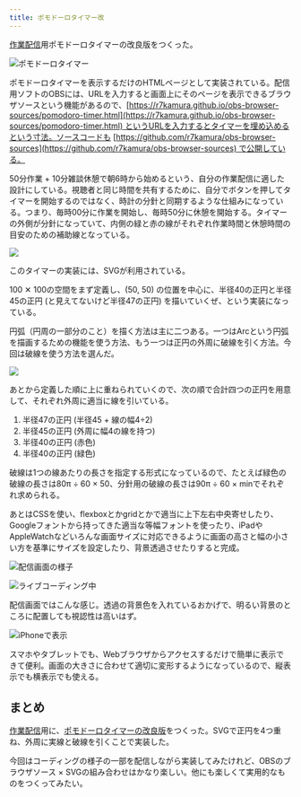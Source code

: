 ```yaml
---
title: ポモドーロタイマー改
---
```

[作業配信](https://www.youtube.com/c/r7kamura)用ポモドーロタイマーの改良版をつくった。

![](https://lh3.googleusercontent.com/docs/AG8NV2bm46fvyzRe37EOOgY5S_RXFW5GIrlmyKg0mPmMmAoJBDyKajNSXynFt-mydC9PobCUPcBsUy6cSAT_gzsugc49ApqkJUPmIOh1AQmvYTGQpejZEnLVgVKYkxd4RdUdsXFMOCg9dmaY9W-owyZZ0iToGC3dDh1cEnf6hIH1-ngvN3zjpHjcLQ1rmGkTN-W7iZ0enR-Bss34mnyzoSzZglN28hoIsY3e8GmOQSKs_m_mOjULAPtcNLsbIauWzCl84i8rSCbvx989u1x2QfmzT4lbQS9-olQwRfDyUkSyOf6OtKVn1zOi6hqFGDzm2d2y4e5Bi7qSwP8nbYN37WcE4aOb5kDL0IGR6gtNjiIgkMulDNqdRsKRPxWdbKTuP8ueYT-II8rb41K2bIYtHaeFg4itSyOG32hxyj-4kwljZAcj6FnFIdj-SBXBtpzzN2y5qByzbYcapfJCk1bSObE1MxNybhcBEq1Td62bIBxv3FueTmflt3R77iaZM7yGpC__x41fLI2u2AeQk6s15a4JSOaCsQnkFXFz_oPRfr5xuKLgPF7IpkgyDkHyZGoQ9cL1oT555KIUUo2npBLtjL284aCJORocMHgyehS8KRstVY91d1CzPdctHbdhxi97lx3GWdrSubTSJ-aPRcwsmJSolPdThxCnQ4n8jVl2vIQVLVe0nqIhHfRDkgSnseAZ9SuzrmpSyyM828fFBz5iKtj9x1H5yBzI4AQ7eUYClgjQHEOjZj5ecPjf1hUek-og8YdTStPE6UAbDhuaQbgr2yqS9rlzUCdw5CwMlurn0YzuIuESrYu1cXKL0OGMCbIBRMg701zS4dQhqbfuRe3WkdHTzAcm9O-tzAjpx9DL-R8SPB9725lqF8WTtXXHqJL0yF8a2CpbJaHAC02TK8UmdmiIZqVhzMm7RW0V3fR_LAa9Ul-qohYmspT_9GB_Xad9RD6AsCBXf5PSQrxhqJcv6In3b5ocqMgF1uAyI3PFlFwTagrTfOxPad_fQElgffMtQI_lVLGWjCWQXZ10V41Xirioj9ks6QAjKVgH5NPcIewzIKMiRbSvi_TXzboD0suYWwwcvlRlAlB99sN2bEUFH_TSALYxL7ZqeWIkJmWQNtqjvQ08iPv26-40Q-rGo7FlSZIZP7-fXOjv16dFlYyOdk93pwwVA36dubshW1rvC4oXrhb3Ecq0zbwxBFZMXinjnCd_uMbXVZbLssZHGy5SNwyDXZxJKBfkekKG5YdZl148t8khcDWMDQ "ポモドーロタイマー")

ポモドーロタイマーを表示するだけのHTMLページとして実装されている。配信用ソフトのOBSには、URLを入力すると画面上にそのページを表示できるブラウザソースという機能があるので、[https://r7kamura.github.io/obs-browser-sources/pomodoro-timer.html](https://r7kamura.github.io/obs-browser-sources/pomodoro-timer.html) というURLを入力するとタイマーを埋め込めるという寸法。ソースコードも [https://github.com/r7kamura/obs-browser-sources](https://github.com/r7kamura/obs-browser-sources) で公開している。

50分作業 + 10分雑談休憩で朝6時から始めるという、自分の作業配信に適した設計にしている。視聴者と同じ時間を共有するために、自分でボタンを押してタイマーを開始するのではなく、時計の分針と同期するような仕組みになっている。つまり、毎時00分に作業を開始し、毎時50分に休憩を開始する。タイマーの外側が分針になっていて、内側の緑と赤の線がそれぞれ作業時間と休憩時間の目安のための補助線となっている。

![](https://lh3.googleusercontent.com/docs/AG8NV2aBYHXlVvAGbK1Qu_rX40MtUMqsuV7mXWtQuYyV0iY-RsglT41AMLuTB--i-rHFkPtqR1Kk6RvONve0ilKBOxns6DV-C_95xLYqrz0h27yZ_97oOqhTmuUi6SMQsCg-gxisSRkoazp1IUpcjNKdB0bdguvAXgf5X5_rlldGHofQuuyurJw3RuN4vGiwuAi8rKevUZoz2JhOxKtMcmmskAk8k4kftn8kNHpBqClmUHaR-KesU7r1NG2mZNaENbYzy7l8BpEZ-Rf46bmS-c3XjIzCtxIaxDTtDsu9cKcf9DSyZfTJMsNiJo1g8LFdsSyMR1Snhh0GPOJXBN4EeF5s31-TDEzUaKn2dbDZgc9WFSr4rAQLPpuc6fJORS_p-eE8-6BBgGOhhOU8B8cVA-itVyZNnko7zv60k5wJ8c4L7ej5Xx8VR8E2anClxTGIE3bp_esmyr_2MptfL0Mo6NWEUzu1Z3Kp055UWxz9zy5IANJDftnkD7kxC-TaF2EwEIaaoLR4nBNnFgxkLqDLQBfDKvtc89fGo1gspVUweRasPLKEOSL58VAm3IIpl2QY7db4aP89QoQKn0lGV9RCsZRfKxnLUItIEHeNm_LKvLcBy32DJKFLCTu1oZ47ZZRzsyDRDkyuslRv7YKqndNhGFzPYIXk8PyXMUCYWiV_xjsC05whpXUtgrXvaV4lRzl8Nnv53V2thCSjM_WN7gO0SFJgP1hhla4rxYt9bdG9IczUwyzsQ-UXz5z95jAfK-ePnVrceZN33R-ouZQHs4XPj7tD3Q5qoLrS6fCl7Bn90hZtr27gg0ZWF9VE57TqAKEdi1oB3dzwb1hOZl_kKqmjIRcp5Os2wLl47tzCO4PGaU-56SmiNFVEi4jPnBIn2-KEBKR9PD1rPYz32nFQILSojrKhy0k2VIhoC_AeAu5_87JVfO_YWH7BD_yIkO6F3PquP5gE49Fc0HULiTq0xyXpfgij00K9c926c7f-PLhmkN8Uuche98fTq2HJOosDhXZEo4MUPL7d2zkqgBiOQ_BPm_RYfsJQ8NFTQ5URG0q4iBGyDDZICc1DLvqRYNkXSdRtomb86HlE5rJzPs0Ao3X9W_pnWDp3WeuSoXOIrjp4v0A3fO5Lzkw859LmQgrcsxMedIg_Io4k3hZiukXC4Q21CLlLbpZYzjLi9jWYlFPwRlCVe3ZUEfF0kT7Vb-_N4le3lmIQG_uGPqNhyOQdWKRhrWwO-4w1t5E7FEWvg1V5HeAz7jH9DVYIyg)

このタイマーの実装には、SVGが利用されている。

100 ✕ 100の空間をまず定義し、(50, 50) の位置を中心に、半径40の正円と半径45の正円 (と見えてないけど半径47の正円) を描いていくぜ、という実装になっている。

円弧（円周の一部分のこと）を描く方法は主に二つある。一つはArcという円弧を描画するための機能を使う方法、もう一つは正円の外周に破線を引く方法。今回は破線を使う方法を選んだ。

![](https://lh3.googleusercontent.com/docs/AG8NV2aKv30ect4BJrOXBDfDQV46xY_CfuFLUJWsovPhWgJnhXXqvM9UT4I53HpOSVWmZO7tTvvVE3054t_Bf7jnmPgEvQ249nl8b-ytgFC6kFZj9sV9lH3GRxIrGNfH7lwImAGhbjfTW0ojj6Ecz8mqZYZ0ZP-1Dg7Kt-mlBoYrjHcrStxs3TerlSMLH7FIDNQU4rTudt1_fsO81ByufLOqEQ11mGIpSn670a6Y5Z3DYhKk-XNUnMKOPYHM6gusQ16fUfB716-Lalz7CJvmPdw-yDYM8ZOmZU8rD1kSSZfaSt1nw5odFPRXSv_3QM5dDz697Bq_bEA9riFudb-hbGTh5p1mvMaDi6kFpjG6MRS6GNiq8fGixM2nkLJKVYq2x4gwCe1hF0gjxnC_0t7Ya2zxH6KZfPUjlfllHDk6V8XRZVycbcYG1Dj7Yi6BT8D-FPRr6PF87XEhvHxFlKWnekARWgf2_IFmlavv5kpiUr2s5zjUqKe7fo0X9SQC0k1aYnhAmhOJMORyBe7brPksFcf3_2rDl2wLjmOf72TX1A2C2rmzLzCItRDbGZQ_nD9aTO-o1nmQpkMVq3cphJG1MDpvdM2UeOrD65qva909mE2cf_ALN2KWWhcTuP10v4Rbn6xtnnpN81f2Rn3dVU8R-SF__Y_yEk16fX35BVW8a3X0tCzRVU03W7WYEAIAVgeDDOZ7BRJxcv9bB8mMPXrM_cxQiSQfm7s9BssGFwOizPdC_Ez53hCFT6Zrer0gP8jqFdFDrkF2V40OD2QrzMKQm7xDSIVM3Zwy3-DNUG3gTMrE5f-LrQWb4jhresUrV9JAk1VbIyINhwvSYyXpohsQ9mxrrYkTvHFgbaLD00Xl5XTQ1SPp5c6mbD8kozRIPNgQdN0LJH_R9ZUbF9UnTHkfye7I4CimRfEg9s3OttF7oE9k_FWSsMQOl-zRPB4PNA2tsoIuAyFnAR3tCTMh4KGwVyHCECHNnfQBehUmudeS8rvvxapD5HMzV6fqp8OCB38snaotrwCrdbp_PcrAoU8zpjD2NxS0jBrZIpL6yU8r_CE0ew4avGb_JScqTtm1iu1CqvCe8gXnkYXRbZ9slBRMAQHU34Xt4YMniMkAIkbcnaTlXU5TWofT_nEsblOObxJsHPkAUuJ3xVILgbSiUexuNDuy0MTVjTAchu0qwCZeBJsLFaEk9-xlEg500O4m-VrHnah-qtXU8jjDa7XCDIq3bm7qbSl6LfGlsMnv1786KW9BkdPORmkXwQ)

あとから定義した順に上に重ねられていくので、次の順で合計四つの正円を用意して、それぞれ外周に適当に線を引いている。

1.  半径47の正円 (半径45 + 線の幅4÷2)
2.  半径45の正円 (外周に幅4の線を持つ)
3.  半径40の正円 (赤色)
4.  半径40の正円 (緑色)

破線は1つの線あたりの長さを指定する形式になっているので、たとえば緑色の破線の長さは80π ÷ 60 × 50、分針用の破線の長さは90π ÷ 60 × minでそれぞれ求められる。

あとはCSSを使い、flexboxとかgridとかで適当に上下左右中央寄せしたり、Googleフォントから持ってきた適当な等幅フォントを使ったり、iPadやAppleWatchなどいろんな画面サイズに対応できるように画面の高さと幅の小さい方を基準にサイズを設定したり、背景透過させたりすると完成。

![](https://lh3.googleusercontent.com/docs/AG8NV2b_b0gQ79JwU4fo-BulzbNN_3vY7HXZVvsRNNEG82jnOn7VgPPAkwdf-3oDCTPItJlmB-Oq9t3t5WnpqLpsYlFHrXrnqFwz1WOoA5Ma7Ys5Zsmp_A4oXA_MIFgqE0IM1d1E69cew0VkejG2p-r55uekfmDyrIKSg3K1vuLcxlfiJTj7Gkfk2nz3v869-11oSvRYSlBSNIqxiFBGpCETaSNuNoJ4_H_UxkdMNCL5OlqQjProurVnl6syJ3SCHxW6SIKxcwAn5gjF-qNhIe4IfGPix2obuDyDJWzPY6TQfxiXPAjNiaMpUSZhlF46sITz_xRYjTj7NHNLmxvnZpGBk057lyCm7xznqzAgvV6BypmKbt3nBw32C7ZSOrU_Z7rNzL5_Mtm_ob7ymh_Emkv_PrsKv_xrEfxfhGHs38DO_fNXZG1kUaYNIfqPXSrwswq4JtTF0RFCKIog8WCzDokzVEyt9ly52UYj-mFi1zv9VHJxFM5fiPTrBxuSNewVs3sdsChOwde_HKMpI67raHzJeJbyAyvWC-UlpjalWSVxVy0TMCdU4FXSQs3J8q69YqtgpvCsnYIozIKAnsJ0Ypv5xtfikvssOFy63Bz2k1GAQ8vBvbHSm-a_N8RMnL9yG6Z__I9Um8HWXqyPiq0_yJSuuX6KwpPqfapCctk-rqrFiAT20mjLEhXzGgaenjXHZbN2LXjcxjtE9SaFpxrfZRkFGa9czUMRBCtUHfoNiyuzMJUHnt_C5hv-3eE5YxeDDufQePa2iVVUGCiOJoIW60Vd2hwShIjoBr-WRcJ_tC2aE34dXHqLm1Qyt7uKVuFpnstrHiUv81DLfboRnJS8hcsFT3V7M0uFUqCPwcJgVMxgh0JsDgpyq1EvUkCE3uJCfT3tYma6CKgUNsbHV5xm3cjaRVIh1kmi3vhmPoOOKg9sTjDNeOaXV-p2_cQ0FSexN1nqKIyA9qA7N0HLTkDxT4vRfiW5C5_1gCHbfyScJlDS6hDppMP0irb6Gob9NARymjYJzhRedeh-zYLCA_IPpZZcdh4vKiko2V3YGeSBoSN6Ix4Vxm-RdXIDcwmYOa0bEqh4m9j3DrPLmbybBnbmEC-ghYNgU7-TGhaAC3bYONiSV_43tY9xt4Um4fCSOG_oN5JUYKlDQmWjAikHxzlsZL663BrRHlxIM-Jm6_4TbUeX5yuPrYykFvNuoWN68LzvDCV8mn3g5Swg4SPgQ-JWdzcoD2eoEznC7UNqYjj2Emjhi4jnQuaEcw "配信画面の様子")

![](https://lh3.googleusercontent.com/docs/AG8NV2a2oeojTQoP248deo6djPgg-XVtaKqXEP_AZFOByYlzA2UbYoVQr8NcLd1pRr74J1PrwGjn27iu-5WXn4lRoJxO0Di62R81VlYMk4V26H7hRIhJWrluX1LQu3kBMydbQwjGi8l9sP9hNYxU0FQ0lB4-1ZjzWX7GfOnT5X6kBtP5qFWXh8I89XYwYFLeDYxPFYz_HI5elQvvnTsKTMu80u5CKXwZM9cL5Ivh8i0_n7lw6Mk8QLgPkwXgu5Nh9r5K6qBzVZrO-JtUkM6URy_8bS31v-PpdKOkXudxD5PLkR0tCEfsm1iVRfwVLP4GJ_NNGQxzjNp-WnwbQ3YZOnopHI8Tq_zbZ-aO0f3m2Yua6hRnmjHQWJo5ff7zEHEmRAj9-oqZys9IvssskHylrENU_f5NsARZqeAtP_oZE2nG0vp5ORukNdTNoCm3GrPo4pNg-Khx6ZruEkioKBNCg4Ab7yd56RIcyN0_Ig0BXpupnzgqaLwLG4X8y30lpFbBDt1LXucE7wUXavZ4Es3z1i-fvBr64L2dwoZa3kkQ762VVsB9bbE0kpytG1eFOziTJ5hAKuAGDvHiTLSJdd8_AZUR-9epo6_WjKyD6BQIh0q3qXroWQsf6flKuXz2TKmnBKoQz8MvJKH6dYw7gGYDhTU_6FFkKkFOpIEJIK4MK-x5r2m7QXcJrlPgCkG0ETZhRs5ndhRQSh8QcS881-M7GG62YcrP5TZPHvR3GuhjVcr6mZcrseG9dugsxhg5tsYGd1KDxUzYBCsHkSagoqWf1Mx32i1yxortq3owHRG5nykkCEmZ3yMK8FWXaY9azbHyN9vBEX7zVZstbGExzN4_lluu5FENF_iABr0NNSKG1McMnuDbS2v8vWJnPox1fvJ_TxpEadZRSXkVZ-8v8Bb0SlfFghzHSIiwhF3Dt_TdjqcJ4xYkcNxPkM9xygMHsis8rcP92KA7tyfOlyp89heMWpK9W5k0RNmrUSs-4wgfgnv-zm5hqlftodaaNGDN5-NMQagANyYFe9D2bv0IAjHAYKz6pmIXN8gCyAyVdRc9Jg2dDOdZ4XjKZt0Lw7qSJGizZoiG4H0YNPrQsB4B6XLmUl967jNyywBJ-3J4tn_ijohUDnRgMh86-3567Ear-IjujRQ2RUBXIMdkc9bFbURAju6bzWUVj3QjDBuUJicHWVs4a9ioQL2mIEhVTRpDjbtTTPWlZcf5a3mym5VGybPvuPCUtLHrxfZmvwGnNv6DRRR7jcum8i8afA "ライブコーディング中")

配信画面ではこんな感じ。透過の背景色を入れているおかげで、明るい背景のところに配置しても視認性は高いはず。

![](https://lh3.googleusercontent.com/docs/AG8NV2ZMAW2rnZfOFZNB2W6LHG2B9Y8dfmrd5eP9xsiexf1emdVEjOpL9hjkRa2-iQbCi9hTa5zV2TcB18-hVNI1LUF-QwXA8UMcqncUzUTkDG_P9TBOw-2UzQnDUTQXjTTc-de8Ml2HqJPMbm9pU9o4cMYxTdlYcXBRx3rDMHq-xa-O1Jt9k3NfV3DMraaAHryDjEC37QAl0T_bykwpGqgkE2FM9QP17pv2JbJjgMFdOCRMSX5cXXo-v5CAYuc811HTVSGWk_wWIavnTNWSHDIdJ8Fx9dZSTnztwsq9eWtiSLNsZAKz3RqP7YX3OvgyM73WEtCt_dwph3XMdrAc5rLZ2u-elcTTnYVX4IJPqvToBgL8J9yykwdPU8gGsJriWCq3ZQpJd5PYrlyBQnCZ0ePSK6VSBC0SKhaYLA1cExovaQLX0claxLusQpqYStuq1T9gNm7YLfvX_BUHvvOz-_FLOkihFUnr2rhpE7pZoSZJbG3Uff1HpteMVvY87Pg3bhMDgOeL5rKRa7cIkgkw2f-u8ivl4TEs0AXLu3O2tDfdPQd0Wz57VnroSCca6rRCfuC_Atfg8cWafSIHjKq7G6wtGN0V2VhsqbWPMO_PChic46dJMUpPAO_rIqbvzJRGH4grHQ19QXPH53ohsK8irbNXVUqhdu9IKnq7HLUdWtGvyZ3ytGka9q8skC99L0GrHZ6vdtG13Vpj7rYrHgR03bwySf3aznaaieYghdRyUA12SdL8Sd4aBjZxHzKviT_Ci-RJ6U7ebqyECU1YGNcgLQJ1kdWaNAq0mt5VchATlYAdkkC6r37gBF8YkdZ5mYk6dNLgxlb3_f1lk1CzOTi1kVPHn5gtQije2RZ_KAxtV88zTX75oS-T1ksaXtUrIiEu9scTPV8idyo40UuIihfsxByae86Q3JLDqf5MfbwIniN2Fk9J9iFxvECncFUiLDtj5T6K8K7LuQcAcJORrBlgGCqL0o73CAQKj0kZoE4IoX3O1gok1avb3Mtp_-jm0oWRZE0fauvLlthzmTCzOllRrj3R6fjOi6w1DLw9Ttg2RZtnMG3KLpu7MJUEStyidXJ_lOqYoCg0kWYV2uRn-5P8ib45lCmmCITj9rGssoK_UmM9D9XE6-B0Xeb3eN9jC-1KdYYPWEHyNDnfdES6Y6fIt_efZ9F_yxh7IEtg4uDLcM8iClm_ijlBmUoD_9IBAXBXtz-PiYJH_q1xWlckZJxiE8MFWSuPjCVmYHdpUa4k1VtnsfAJ_YLLlg "iPhoneで表示")

スマホやタブレットでも、Webブラウザからアクセスするだけで簡単に表示できて便利。画面の大きさに合わせて適切に変形するようになっているので、縦表示でも横表示でも使える。

まとめ
---

[作業配信](https://www.youtube.com/c/r7kamura)用に、[ポモドーロタイマーの改良版](https://github.com/r7kamura/obs-browser-sources)をつくった。SVGで正円を4つ重ね、外周に実線と破線を引くことで実装した。

今回はコーディングの様子の一部を配信しながら実装してみたけれど、OBSのブラウザソース × SVGの組み合わせはかなり楽しい。他にも楽しくて実用的なものをつくってみたい。
